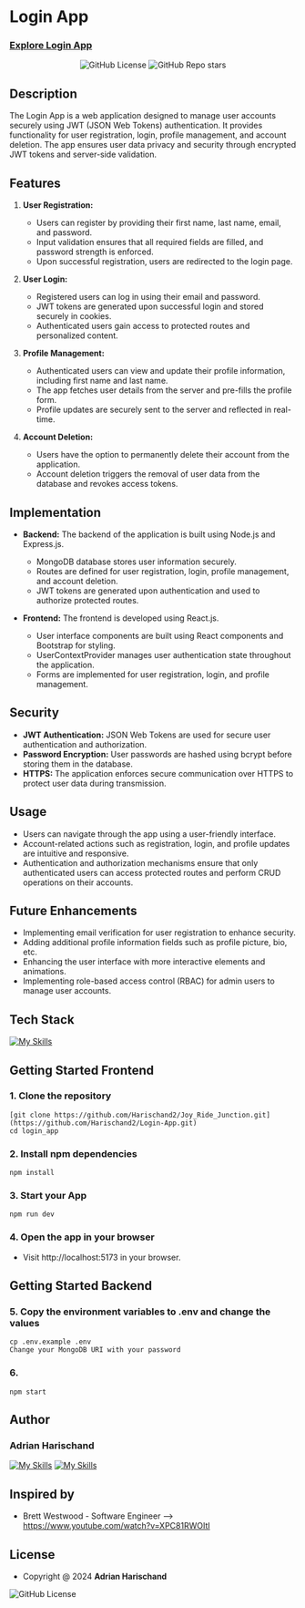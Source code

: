 # Login App

### [Explore Login App ](https://youtu.be/vUjZyujM6Sw)
<p align="center">
  <img src="https://img.shields.io/badge/license-MIT-green.svg" alt="GitHub License">
  <img src="https://img.shields.io/github/stars/Harischand2/Joy_Ride_Junction" alt="GitHub Repo stars">
</p>




## Description
The Login App is a web application designed to manage user accounts securely using JWT (JSON Web Tokens) authentication. It provides functionality for user registration, login, profile management, and account deletion. The app ensures user data privacy and security through encrypted JWT tokens and server-side validation.
## Features

1. **User Registration:**
   - Users can register by providing their first name, last name, email, and password.
   - Input validation ensures that all required fields are filled, and password strength is enforced.
   - Upon successful registration, users are redirected to the login page.

2. **User Login:**
   - Registered users can log in using their email and password.
   - JWT tokens are generated upon successful login and stored securely in cookies.
   - Authenticated users gain access to protected routes and personalized content.

3. **Profile Management:**
   - Authenticated users can view and update their profile information, including first name and last name.
   - The app fetches user details from the server and pre-fills the profile form.
   - Profile updates are securely sent to the server and reflected in real-time.

4. **Account Deletion:**
   - Users have the option to permanently delete their account from the application.
   - Account deletion triggers the removal of user data from the database and revokes access tokens.

## Implementation
- **Backend:** The backend of the application is built using Node.js and Express.js.
  - MongoDB database stores user information securely.
  - Routes are defined for user registration, login, profile management, and account deletion.
  - JWT tokens are generated upon authentication and used to authorize protected routes.
  
- **Frontend:** The frontend is developed using React.js.
  - User interface components are built using React components and Bootstrap for styling.
  - UserContextProvider manages user authentication state throughout the application.
  - Forms are implemented for user registration, login, and profile management.

## Security
- **JWT Authentication:** JSON Web Tokens are used for secure user authentication and authorization.
- **Password Encryption:** User passwords are hashed using bcrypt before storing them in the database.
- **HTTPS:** The application enforces secure communication over HTTPS to protect user data during transmission.

## Usage
- Users can navigate through the app using a user-friendly interface.
- Account-related actions such as registration, login, and profile updates are intuitive and responsive.
- Authentication and authorization mechanisms ensure that only authenticated users can access protected routes and perform CRUD operations on their accounts.

## Future Enhancements
- Implementing email verification for user registration to enhance security.
- Adding additional profile information fields such as profile picture, bio, etc.
- Enhancing the user interface with more interactive elements and animations.
- Implementing role-based access control (RBAC) for admin users to manage user accounts.

## Tech Stack

[![My Skills](https://skillicons.dev/icons?i=html,css,react,js,bootstrap,express,mongodb)](https://skillicons.dev)


## Getting Started Frontend

### 1. Clone the repository
```shell
[git clone https://github.com/Harischand2/Joy_Ride_Junction.git](https://github.com/Harischand2/Login-App.git)
cd login_app
```
### 2. Install npm dependencies
```shell
npm install
```
### 3. Start your App
```shell
npm run dev
```
### 4. Open the app in your browser
* Visit http://localhost:5173 in your browser.

## Getting Started Backend
### 5. Copy the environment variables to .env and change the values
```shell
cp .env.example .env
Change your MongoDB URI with your password
```
### 6. 
```shell
npm start
```
## Author
### Adrian Harischand

[![My Skills](https://skillicons.dev/icons?i=github)](https://github.com/Harischand2)
[![My Skills](https://skillicons.dev/icons?i=linkedin)](https://www.linkedin.com/in/adrian-harischand-94b803236/)

## Inspired by
- Brett Westwood - Software Engineer --> https://www.youtube.com/watch?v=XPC81RWOItI

## License
* Copyright @ 2024 <b>Adrian Harischand</b> <br>
 <img src="https://img.shields.io/badge/license-MIT-green.svg" alt="GitHub License">
